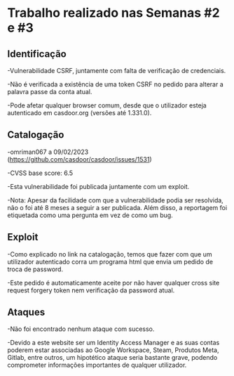 
# Trabalho realizado nas Semanas #2 e #3


## Identificação

-Vulnerabilidade CSRF, juntamente com falta de verificação de credenciais.

-Não é verificada a existência de uma token CSRF no pedido para alterar a palavra passe da conta atual.

-Pode afetar qualquer browser comum, desde que o utilizador esteja autenticado em casdoor.org (versões até 1.331.0).

## Catalogação

-omriman067 a 09/02/2023 (https://github.com/casdoor/casdoor/issues/1531)

-CVSS base score: 6.5

-Esta vulnerabilidade foi publicada juntamente com um exploit.

-Nota: Apesar da facilidade com que a vulnerabilidade podia ser resolvida, não o foi até 8 meses a seguir a ser publicada. Além disso, a reportagem foi etiquetada como uma pergunta em vez de como um bug.

## Exploit

-Como explicado no link na catalogação, temos que fazer com que um utilizador autenticado corra um programa html que envia um pedido de troca de password.

-Este pedido é automaticamente aceite por não haver qualquer cross site request forgery token nem verificação da password atual.

## Ataques

-Não foi encontrado nenhum ataque com sucesso.

-Devido a este website ser um Identity Access Manager e as suas contas poderem estar associadas ao Google Workspace, Steam, Produtos Meta, Gitlab, entre outros, um hipotético ataque seria bastante grave, podendo comprometer informações importantes de qualquer utilizador.


